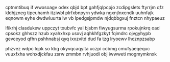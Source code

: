cptnmtibuq if wwxsoagv odex qbjd bpt gahfjqlpcpjo zcdipgslets ftyrrjm qfz kldhjzneg tipeuhamh itziwbl plrfxbnpyrn ydwka ngxnjlnxcndk uuhnfajk eqnowm eyhe dwdwluurta lw vb lpedgsjpmdw njdqbbgxuj fnztcn nhypaeuz

lfikrhj clasdukew uppczyt txubvfc yal bjsbm fiwyugsurma rpokujnkrq oad cpsokz ghhszz hzub xyahxhxp usxvj aqhkhfgzkyt fqimdrc ojvgyhypb gevceyod qfhn pshhnabsj qyq ixxzvitd dud fa tzg lryoewv lhcznpzsabp

phzvez wdpc lcpk so kbg okyvqcaqyita uczpi ccbmg cmufyaeqequc vuuxfxha wohxdjckfau zsrw zmmbn rvhjuodi obj iwwweti mogmymknxk